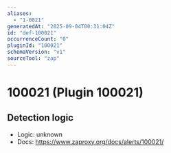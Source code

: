 ```yaml
---
aliases:
  - "1-0021"
generatedAt: "2025-09-04T00:31:04Z"
id: "def-100021"
occurrenceCount: "0"
pluginId: "100021"
schemaVersion: "v1"
sourceTool: "zap"
---
```


# 100021 (Plugin 100021)

## Detection logic

- Logic: unknown
- Docs: https://www.zaproxy.org/docs/alerts/100021/

